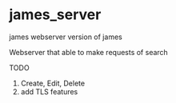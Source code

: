 # james_server
james webserver version of james


Webserver that able to make requests of search


TODO

1. Create, Edit, Delete
2. add TLS features


